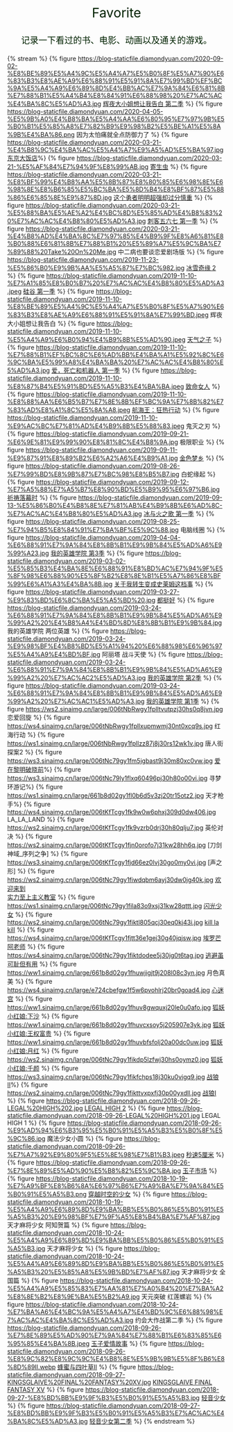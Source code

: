 <p></p>
<center>
<p style="font-size: 30px;color: #020;">Favorite</p>
<p style="font-size: 20px;color: #020;">记录一下看过的书、电影、动画以及通关的游戏。</p>
</center>

{% stream %}
{% figure https://blog-staticfile.diamondyuan.com/2020-09-02-%E8%BE%89%E5%A4%9C%E5%A4%A7%E5%B0%8F%E5%A7%90%E6%83%B3%E8%AE%A9%E6%88%91%E5%91%8A%E7%99%BD%EF%BC%9A%E5%A4%A9%E6%89%8D%E4%BB%AC%E7%9A%84%E6%81%8B%E7%88%B1%E5%A4%B4%E8%84%91%E6%88%98%20%E7%AC%AC%E4%BA%8C%E5%AD%A3.jpg [辉夜大小姐想让我告白 第二季](/) %}
{% figure https://blog-staticfile.diamondyuan.com/2020-04-05-%E5%9B%A0%E4%B8%BA%E5%A4%AA%E6%80%95%E7%97%9B%E5%B0%B1%E5%85%A8%E7%82%B9%E9%98%B2%E5%BE%A1%E5%8A%9B%E4%BA%86.png 因为太怕痛就全点防御力了 %}
{% figure https://blog-staticfile.diamondyuan.com/2020-03-21-%E4%B8%9C%E4%BA%AC%E5%A4%A7%E9%A5%AD%E5%BA%97.jpg [东京大饭店](/favorite/2020/03/La_Grande_Maison_Tokyo.html)%}
{% figure https://blog-staticfile.diamondyuan.com/2020-03-21-%E5%AF%84%E7%94%9F%E8%99%AB.jpg [寄生虫](/favorite/2020/02/寄生虫.html) %}
{% figure https://blog-staticfile.diamondyuan.com/2020-03-21-%E8%BF%99%E4%B8%AA%E5%8B%87%E8%80%85%E6%98%8E%E6%98%8E%E8%B6%85%E5%BC%BA%E5%8D%B4%E8%BF%87%E5%88%86%E6%85%8E%E9%87%8D.jpg [这个勇者明明超强却过分慎重](/favorite/2019/12/这个勇者明明超强却过分慎重.html) %}
{% figure https://blog-staticfile.diamondyuan.com/2020-03-21-%E5%88%BA%E5%AE%A2%E4%BC%8D%E5%85%AD%E4%B8%83%20%E7%AC%AC%E4%B8%80%E5%AD%A3.jpg [刺客五六七 第一季](/favorite/2020/刺客五六七.html) %}
{% figure https://blog-staticfile.diamondyuan.com/2020-03-21-%E4%B8%AD%E4%BA%8C%E7%97%85%E4%B9%9F%E8%A6%81%E8%B0%88%E6%81%8B%E7%88%B1%20%E5%89%A7%E5%9C%BA%E7%89%88%20Take%20On%20Me.jpg 中二病也要谈恋爱剧场版 %}
{% figure https://blog-staticfile.diamondyuan.com/2019-11-23-%E5%86%B0%E9%9B%AA%E5%A5%87%E7%BC%982.jpg [冰雪奇缘 2](/favorite/2019/11/frozen_2.html) %}
{% figure https://blog-staticfile.diamondyuan.com/2019-11-10-%E7%A1%85%E8%B0%B7%20%E7%AC%AC%E4%B8%80%E5%AD%A3.jpeg [硅谷 第一季]() %}
{% figure https://blog-staticfile.diamondyuan.com/2019-11-10-%E8%BE%89%E5%A4%9C%E5%A4%A7%E5%B0%8F%E5%A7%90%E6%83%B3%E8%AE%A9%E6%88%91%E5%91%8A%E7%99%BD.jpeg 辉夜大小姐想让我告白 %}
{% figure https://blog-staticfile.diamondyuan.com/2019-11-10-%E5%A4%A9%E6%B0%94%E4%B9%8B%E5%AD%90.jpeg [天气之子]() %}
{% figure https://blog-staticfile.diamondyuan.com/2019-11-10-%E7%88%B1%EF%BC%8C%E6%AD%BB%E4%BA%A1%E5%92%8C%E6%9C%BA%E5%99%A8%E4%BA%BA%20%E7%AC%AC%E4%B8%80%E5%AD%A3.jpg [爱，死亡和机器人 第一季]() %}
{% figure https://blog-staticfile.diamondyuan.com/2019-11-10-%E8%87%B4%E5%91%BD%E5%A5%B3%E4%BA%BA.jpeg [致命女人]() %}
{% figure https://blog-staticfile.diamondyuan.com/2019-11-10-%E8%88%AA%E6%B5%B7%E7%8E%8B%EF%BC%9A%E7%8B%82%E7%83%AD%E8%A1%8C%E5%8A%A8.jpeg [航海王：狂热行动]() %}
{% figure https://blog-staticfile.diamondyuan.com/2019-11-10-%E9%AC%BC%E7%81%AD%E4%B9%8B%E5%88%83.jpeg 鬼灭之刃 %}
{% figure https://blog-staticfile.diamondyuan.com/2019-09-21-%E6%9E%81%E9%99%90%E8%81%8C%E4%B8%9A.jpg 极限职业 %}
{% figure https://blog-staticfile.diamondyuan.com/2019-09-11-%E9%87%91%E8%89%B2%E6%A2%A6%E4%B9%A1.jpg [金色梦乡](/favorite/golden_slumber.html) %}
{% figure https://blog-staticfile.diamondyuan.com/2019-08-26-%E7%99%BD%E8%9B%87%E7%BC%98%E8%B5%B7.jpg 白蛇缘起 %}
{% figure https://blog-staticfile.diamondyuan.com/2019-09-12-%E7%A5%88%E7%A5%B7%E8%90%BD%E5%B9%95%E6%97%B6.jpg [祈祷落幕时](/favorite/the_crimes_that_bind.html) %}
{% figure https://blog-staticfile.diamondyuan.com/2019-09-13-%E5%86%B0%E4%B8%8E%E7%81%AB%E4%B9%8B%E6%AD%8C-%E7%AC%AC%E4%B8%80%E5%AD%A3.jpg [冰与火之歌 第一季](/favorite/game_of_thrones/s1.html) %}
{% figure https://blog-staticfile.diamondyuan.com/2019-08-25-%E7%94%B5%E8%84%91%E7%BA%BF%E5%9C%88.jpg 电脑线圈 %}
{% figure https://blog-staticfile.diamondyuan.com/2019-04-04-%E6%88%91%E7%9A%84%E8%8B%B1%E9%9B%84%E5%AD%A6%E9%99%A23.jpg [我的英雄学院 第3季](./my_hero.html) %}
{% figure https://blog-staticfile.diamondyuan.com/2019-03-02-%E5%85%B3%E4%BA%8E%E6%88%91%E8%BD%AC%E7%94%9F%E5%8F%98%E6%88%90%E5%8F%B2%E8%8E%B1%E5%A7%86%E8%BF%99%E6%A1%A3%E4%BA%8B.jpg [关于我转生变成史莱姆这档事](/favorite/that_time_i_got_reincarnated_as_a_slime.html) %}
{% figure https://blog-staticfile.diamondyuan.com/2019-03-27-%E9%83%BD%E6%8C%BA%E5%A5%BD%20.jpg [都挺好](/favorite/all_is_well.html) %}
{% figure https://blog-staticfile.diamondyuan.com/2019-03-24-%E6%88%91%E7%9A%84%E8%8B%B1%E9%9B%84%E5%AD%A6%E9%99%A2%20%E4%B8%A4%E4%BD%8D%E8%8B%B1%E9%9B%84.jpg 我的英雄学院 两位英雄 %}
{% figure https://blog-staticfile.diamondyuan.com/2019-03-24-%E9%98%BF%E4%B8%BD%E5%A1%94%20%E6%88%98%E6%96%97%E5%A4%A9%E4%BD%BF.jpg 阿丽塔 战斗天使 %}
{% figure https://blog-staticfile.diamondyuan.com/2019-03-24-%E6%88%91%E7%9A%84%E8%8B%B1%E9%9B%84%E5%AD%A6%E9%99%A2%20%E7%AC%AC2%E5%AD%A3.jpg [我的英雄学院 第2季](https://movie.douban.com/subject/26827706/) %}
{% figure https://blog-staticfile.diamondyuan.com/2019-03-24-%E6%88%91%E7%9A%84%E8%8B%B1%E9%9B%84%E5%AD%A6%E9%99%A2%20%E7%AC%AC1%E5%AD%A3.jpg [我的英雄学院 第1季](https://movie.douban.com/subject/26653375/) %}
{% figure https://ws2.sinaimg.cn/large/006tNbRwgy1fplltvutpzj30hs0q8jvn.jpg 恋爱回旋 %}
{% figure https://ws4.sinaimg.cn/large/006tNbRwgy1fpllxupmwmj30nt0xcq9s.jpg 红海行动 %}
{% figure https://ws1.sinaimg.cn/large/006tNbRwgy1fpllzz87j8j30rs12wk1v.jpg 唐人街探案2 %}
{% figure https://ws3.sinaimg.cn/large/006tNc79gy1fm5jgbast9j30m80xc0vw.jpg  [爱在黎明破晓前](/favorite/before_sunrise.html)%}
{% figure https://ws3.sinaimg.cn/large/006tNc79ly1flxq60496pj30h80o00vi.jpg  寻梦环游记%}
{% figure https://ws1.sinaimg.cn/large/661b8d02gy1fl0b6d5v3zj20tr15otz2.jpg  天才枪手%}
{% figure https://ws4.sinaimg.cn/large/006tKfTcgy1fk9w0w6phxj309d0dw406.jpg LA_LA_LAND %}
{% figure https://ws2.sinaimg.cn/large/006tKfTcgy1fk9vzrb0drj30h80qlju7.jpg 英伦对决 %}
{% figure https://ws2.sinaimg.cn/large/006tKfTcgy1fjn0orofo7j31kw28hh6q.jpg [刀剑神域_序列之争] %}
{% figure https://ws3.sinaimg.cn/large/006tKfTcgy1fjd66ez0lvj30go0my0vi.jpg [声之形] %}
{% figure https://ws2.sinaimg.cn/large/006tNc79gy1fiwdqbm6ayj30dw0jg40k.jpg [欢迎来到<br>实力至上主义教室](https://movie.douban.com/subject/27034595/) %}
{% figure https://ws1.sinaimg.cn/large/006tNc79gy1fila83o9xsj31kw28qttt.jpg [闪光少女](https://movie.douban.com/subject/26790961/) %}
{% figure https://ws2.sinaimg.cn/large/006tNc79gy1fiktl805qcj30eq0kj43i.jpg [kill la kill](/favorite/kill_la_kill.html) %}
{% figure https://ws4.sinaimg.cn/large/006tKfTcgy1fjtt36e1gej30g40jqjsw.jpg [埃罗芒阿老师](/favorite/eromanga_sensei.html) %}
{% figure https://ws4.sinaimg.cn/large/006tNc79gy1fiktdodee5j30jg0t6tag.jpg [逃避虽可耻但有用](https://movie.douban.com/subject/26816519/) %}
{% figure https://ww1.sinaimg.cn/large/661b8d02gy1fhuwjigjt9j208l08c3yn.jpg 月色真美 %}
{% figure https://ws4.sinaimg.cn/large/e724cbefgw1f5w6pvohlrj20br0goad4.jpg [心迷宫](https://movie.douban.com/subject/25917973/) %}
{% figure https://ww1.sinaimg.cn/large/661b8d02gy1fhuv8gwquxj20le0u0afo.jpg [狐妖小红娘:下沙](https://movie.douban.com/subject/26685413/) %}
{% figure https://ww1.sinaimg.cn/large/661b8d02gy1fhuvcxsoy5j205907e3yk.jpg [狐妖小红娘:王权富贵](https://movie.douban.com/subject/26946612/) %}
{% figure https://ww1.sinaimg.cn/large/661b8d02gy1fhuvbfsfolj20a00dc0uw.jpg [狐妖小红娘:月红](https://movie.douban.com/subject/26972694/) %}
{% figure https://ws2.sinaimg.cn/large/006tNc79gy1fikdp5lzfwj30hs0oymz0.jpg [狐妖小红娘:千颜](https://movie.douban.com/subject/27101874/) %}
{% figure https://ws3.sinaimg.cn/large/006tNc79gy1fikfchps18j30ku0vigq9.jpg [战狼Ⅱ](https://movie.douban.com/subject/26363254/)%}
{% figure https://ws2.sinaimg.cn/large/006tNc79gy1fikttvxpxfj30p00yxdll.jpg [战狼Ⅰ](https://movie.douban.com/subject/24753810/) %}
{% figure https://blog-staticfile.diamondyuan.com/2018-09-26-LEGAL%20HIGH%202.jpg [LEGAL HIGH 2](https://movie.douban.com/subject/23997724/) %}
{% figure https://blog-staticfile.diamondyuan.com/2018-09-26-LEGAL%20HIGH%201.jpg LEGAL HIGH 1 %}
{% figure https://blog-staticfile.diamondyuan.com/2018-09-26-%E9%AD%94%E6%B3%95%E5%B0%91%E5%A5%B3%E5%B0%8F%E5%9C%86.jpg 魔法少女小圆 %}
{% figure https://blog-staticfile.diamondyuan.com/2018-09-26-%E7%A7%92%E9%80%9F5%E5%8E%98%E7%B1%B3.jpeg [秒速5厘米](https://movie.douban.com/subject/2043546/) %}
{% figure https://blog-staticfile.diamondyuan.com/2018-09-26-%E7%8E%89%E5%AD%90%E5%B8%82%E5%9C%BA.jpg [玉子市场](https://movie.douban.com/subject/20514713/) %}
{% figure https://blog-staticfile.diamondyuan.com/2018-10-19-%E7%A9%BF%E8%B6%8A%E6%97%B6%E7%A9%BA%E7%9A%84%E5%B0%91%E5%A5%B3.png [穿越时空的少女](https://movie.douban.com/subject/1937946/) %}
{% figure https://blog-staticfile.diamondyuan.com/2018-10-19-%E5%A4%A9%E6%89%8D%E9%BA%BB%E5%B0%86%E5%B0%91%E5%A5%B3%20%E9%98%BF%E7%9F%A5%E8%B4%BA%E7%AF%87.jpg 天才麻将少女 阿知贺篇 %}
{% figure https://blog-staticfile.diamondyuan.com/2018-10-24-%E5%A4%A9%E6%89%8D%E9%BA%BB%E5%B0%86%E5%B0%91%E5%A5%B3.jpg 天才麻将少女 %}
{% figure https://blog-staticfile.diamondyuan.com/2018-10-24-%E5%A4%A9%E6%89%8D%E9%BA%BB%E5%B0%86%E5%B0%91%E5%A5%B3%20%E5%85%A8%E5%9B%BD%E7%AF%87.jpg 天才麻将少女 全国篇 %}
{% figure https://blog-staticfile.diamondyuan.com/2018-10-24-%E5%A4%A9%E5%85%83%E7%AA%81%E7%A0%B4%20%E7%BA%A2%E8%8E%B2%E8%9E%BA%E5%B2%A9.jpg 天元突破 红莲螺岩 %}
{% figure https://blog-staticfile.diamondyuan.com/2018-10-24-%E7%BA%A6%E4%BC%9A%E5%A4%A7%E4%BD%9C%E6%88%98%E7%AC%AC%E4%BA%8C%E5%AD%A3.jpg 约会大作战第二季 %}
{% figure https://blog-staticfile.diamondyuan.com/2018-09-26-%E7%8E%89%E5%AD%90%E7%9A%84%E7%88%B1%E6%83%85%E6%95%85%E4%BA%8B.jpeg [玉子爱情故事](https://movie.douban.com/subject/25796222/) %}
{% figure https://blog-staticfile.diamondyuan.com/2018-09-26-%E8%9C%82%E8%9C%9C%E4%B8%8E%E5%9B%9B%E5%8F%B6%E8%8D%89II.webp [蜂蜜与四叶草II](https://movie.douban.com/subject/1892335/) %}
{% figure https://blog-staticfile.diamondyuan.com/2018-09-27-KINGSGLAIVE%20FINAL%20FANTASY%20XV.jpg [KINGSGLAIVE FINAL FANTASY XV](https://movie.douban.com/subject/26762709/) %}
{% figure https://blog-staticfile.diamondyuan.com/2018-09-27-%E8%BD%BB%E9%9F%B3%E5%B0%91%E5%A5%B3.jpg [轻音少女](https://movie.douban.com/subject/3681349/) %}
{% figure https://blog-staticfile.diamondyuan.com/2018-09-27-%E8%BD%BB%E9%9F%B3%E5%B0%91%E5%A5%B3%E7%AC%AC%E4%BA%8C%E5%AD%A3.jpg [轻音少女第二季](https://movie.douban.com/subject/4223466/) %}
{% endstream %}
